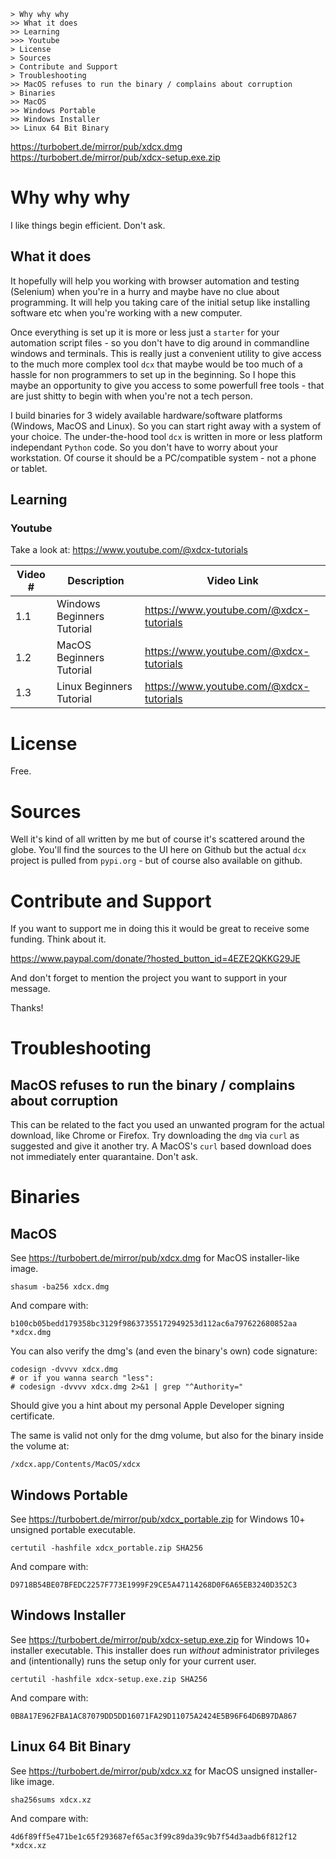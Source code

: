     > Why why why
    >> What it does
    >> Learning
    >>> Youtube
    > License
    > Sources
    > Contribute and Support
    > Troubleshooting
    >> MacOS refuses to run the binary / complains about corruption
    > Binaries
    >> MacOS
    >> Windows Portable
    >> Windows Installer
    >> Linux 64 Bit Binary

https://turbobert.de/mirror/pub/xdcx.dmg
https://turbobert.de/mirror/pub/xdcx-setup.exe.zip

# Why why why

I like things begin efficient. Don't ask.



## What it does

It hopefully will help you working with browser automation and testing (Selenium) when you're in a hurry and maybe have no clue about programming. It will help you taking care of the initial setup like installing software etc when you're working with a new computer.

Once everything is set up it is more or less just a `starter` for your automation script files - so you don't have to dig around in commandline windows and terminals. This is really just a convenient utility to give access to the much more complex tool `dcx` that maybe would be too much of a hassle for non programmers to set up in the beginning. So I hope this maybe an opportunity to give you access to some powerfull free tools - that are just shitty to begin with when you're not a tech person.

I build binaries for 3 widely available hardware/software platforms (Windows, MacOS and Linux). So you can start right away with a system of your choice. The under-the-hood tool `dcx` is written in more or less platform independant `Python` code. So you don't have to worry about your workstation. Of course it should be a PC/compatible system - not a phone or tablet.

## Learning

### Youtube

Take a look at: https://www.youtube.com/@xdcx-tutorials

| Video # | Description                | Video Link                                     |
| ------- | -------------------------- | ---------------------------------------------- |
| 1.1     | Windows Beginners Tutorial | https://www.youtube.com/@xdcx-tutorials        |
| 1.2     | MacOS Beginners Tutorial   | https://www.youtube.com/@xdcx-tutorials        |
| 1.3     | Linux Beginners Tutorial   | https://www.youtube.com/@xdcx-tutorials        |

# License

Free.

# Sources

Well it's kind of all written by me but of course it's scattered around the globe. You'll find the sources to the UI here on Github but the actual `dcx` project is pulled from `pypi.org` - but of course also available on github.


# Contribute and Support

If you want to support me in doing this it would be great to receive some funding. Think about it.

https://www.paypal.com/donate/?hosted_button_id=4EZE2QKKG29JE

And don't forget to mention the project you want to support in your message.

Thanks!

# Troubleshooting

## MacOS refuses to run the binary / complains about corruption

This can be related to the fact you used an unwanted program for the actual download, like Chrome or Firefox. Try downloading the `dmg` via `curl` as suggested and give it another try. A MacOS's `curl` based download does not immediately enter quarantaine. Don't ask.
# Binaries

## MacOS

See https://turbobert.de/mirror/pub/xdcx.dmg for MacOS installer-like image.

    shasum -ba256 xdcx.dmg

And compare with:

    b100cb05bedd179358bc3129f98637355172949253d112ac6a797622680852aa *xdcx.dmg

You can also verify the dmg's (and even the binary's own) code signature:

    codesign -dvvvv xdcx.dmg
    # or if you wanna search "less":
    # codesign -dvvvv xdcx.dmg 2>&1 | grep "^Authority="

Should give you a hint about my personal Apple Developer signing certificate.

The same is valid not only for the dmg volume, but also for the binary inside the volume at:

    /xdcx.app/Contents/MacOS/xdcx

## Windows Portable

See https://turbobert.de/mirror/pub/xdcx_portable.zip for Windows 10+ unsigned portable executable.

    certutil -hashfile xdcx_portable.zip SHA256

And compare with:

    D9718B54BE07BFEDC2257F773E1999F29CE5A47114268D0F6A65EB3240D352C3


## Windows Installer

See https://turbobert.de/mirror/pub/xdcx-setup.exe.zip for Windows 10+ installer executable. This installer does run *without* administrator privileges and (intentionally) runs the setup only for your current user.

    certutil -hashfile xdcx-setup.exe.zip SHA256

And compare with:

    0B8A17E962FBA1AC87079DD5DD16071FA29D11075A2424E5B96F64D6B97DA867

## Linux 64 Bit Binary

See https://turbobert.de/mirror/pub/xdcx.xz for MacOS unsigned installer-like image.

    sha256sums xdcx.xz

And compare with:

    4d6f89ff5e471be1c65f293687ef65ac3f99c89da39c9b7f54d3aadb6f812f12 *xdcx.xz



